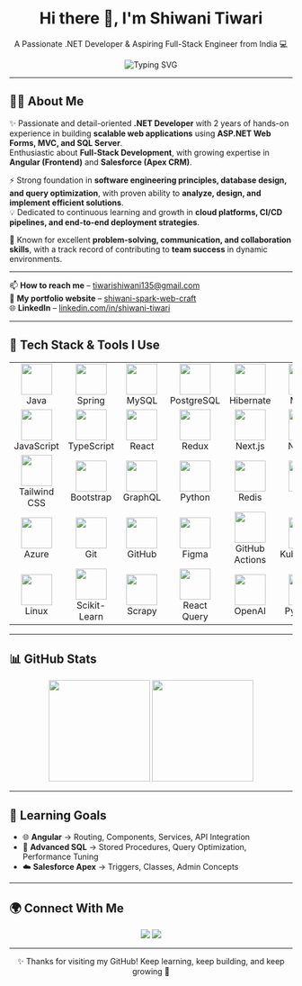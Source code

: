 <h1 align="center">Hi there 👋, I'm Shiwani Tiwari</h1>

<p align="center">
A Passionate .NET Developer & Aspiring Full-Stack Engineer from India 💻
</p>

<p align="center">
  <img src="https://readme-typing-svg.herokuapp.com?font=Fira+Code&size=22&pause=1000&color=F76D57&width=500&lines=Welcome+to+my+GitHub+Profile!;Building+Scalable+.NET+Applications;Exploring+Angular+%26+Salesforce+%F0%9F%94%A5;Passionate+About+Learning+%26+Innovation" alt="Typing SVG" />
</p>

---

## 💁‍♀️ About Me  
✨ Passionate and detail-oriented **.NET Developer** with 2 years of hands-on experience in building **scalable web applications** using **ASP.NET Web Forms, MVC, and SQL Server**.  
Enthusiastic about **Full-Stack Development**, with growing expertise in **Angular (Frontend)** and **Salesforce (Apex CRM)**.  

⚡ Strong foundation in **software engineering principles, database design, and query optimization**, with proven ability to **analyze, design, and implement efficient solutions**.  
💡 Dedicated to continuous learning and growth in **cloud platforms, CI/CD pipelines, and end-to-end deployment strategies**.  

🤝 Known for excellent **problem-solving, communication, and collaboration skills**, with a track record of contributing to **team success** in dynamic environments.  

---


📫 **How to reach me** – tiwarishiwani135@gmail.com  
📄 **My portfolio website** – [shiwani-spark-web-craft](https://preview--shiwani-spark-web-craft.lovable.app/)  
🌐 **LinkedIn** – [linkedin.com/in/shiwani-tiwari](https://linkedin.com/in/shiwani-tiwari) 

---

## 🚀 Tech Stack & Tools I Use  

<markdown-accessiblity-table data-catalyst=""><table align="center" tabindex="0">
  <tbody><tr>
  <td align="center" width="90"><a target="_blank" rel="noopener noreferrer nofollow" href="https://camo.githubusercontent.com/9e02c0426b198d80f933ea32f92142c36ce703345e524caa6c7f38fa338aaf9f/68747470733a2f2f736b696c6c69636f6e732e6465762f69636f6e733f693d6a617661"><img src="https://camo.githubusercontent.com/9e02c0426b198d80f933ea32f92142c36ce703345e524caa6c7f38fa338aaf9f/68747470733a2f2f736b696c6c69636f6e732e6465762f69636f6e733f693d6a617661" width="55" height="55" data-canonical-src="https://skillicons.dev/icons?i=java" style="max-width: 100%; height: auto; max-height: 55px;"></a><br>Java</td>
  <td align="center" width="90"><a target="_blank" rel="noopener noreferrer nofollow" href="https://camo.githubusercontent.com/90b107006a1756453114e6782a2592c05b94452232f63a5ee3742f9417ade939/68747470733a2f2f736b696c6c69636f6e732e6465762f69636f6e733f693d737072696e67"><img src="https://camo.githubusercontent.com/90b107006a1756453114e6782a2592c05b94452232f63a5ee3742f9417ade939/68747470733a2f2f736b696c6c69636f6e732e6465762f69636f6e733f693d737072696e67" width="55" height="55" data-canonical-src="https://skillicons.dev/icons?i=spring" style="max-width: 100%; height: auto; max-height: 55px;"></a><br>Spring</td>
  <td align="center" width="90"><a target="_blank" rel="noopener noreferrer nofollow" href="https://camo.githubusercontent.com/8f3f7c6f760a14060b33e90190faa902bcc4871373ec7ef0451c183a54d6490a/68747470733a2f2f736b696c6c69636f6e732e6465762f69636f6e733f693d6d7973716c"><img src="https://camo.githubusercontent.com/8f3f7c6f760a14060b33e90190faa902bcc4871373ec7ef0451c183a54d6490a/68747470733a2f2f736b696c6c69636f6e732e6465762f69636f6e733f693d6d7973716c" width="55" height="55" data-canonical-src="https://skillicons.dev/icons?i=mysql" style="max-width: 100%; height: auto; max-height: 55px;"></a><br>MySQL</td>
  <td align="center" width="90"><a target="_blank" rel="noopener noreferrer nofollow" href="https://camo.githubusercontent.com/8ac99a8f9df10832e35eb2fb7fad603424fa19b103551cdebf76cbae20d9ef0c/68747470733a2f2f736b696c6c69636f6e732e6465762f69636f6e733f693d706f737467726573"><img src="https://camo.githubusercontent.com/8ac99a8f9df10832e35eb2fb7fad603424fa19b103551cdebf76cbae20d9ef0c/68747470733a2f2f736b696c6c69636f6e732e6465762f69636f6e733f693d706f737467726573" width="55" height="55" data-canonical-src="https://skillicons.dev/icons?i=postgres" style="max-width: 100%; height: auto; max-height: 55px;"></a><br>PostgreSQL</td>
  <td align="center" width="90"><a target="_blank" rel="noopener noreferrer nofollow" href="https://camo.githubusercontent.com/8d766fee437dde0e0de97cb40f9f6c4ad49334706eb8ab44c313562d44090b37/68747470733a2f2f736b696c6c69636f6e732e6465762f69636f6e733f693d68696265726e617465"><img src="https://camo.githubusercontent.com/8d766fee437dde0e0de97cb40f9f6c4ad49334706eb8ab44c313562d44090b37/68747470733a2f2f736b696c6c69636f6e732e6465762f69636f6e733f693d68696265726e617465" width="55" height="55" data-canonical-src="https://skillicons.dev/icons?i=hibernate" style="max-width: 100%; height: auto; max-height: 55px;"></a><br>Hibernate</td>
  <td align="center" width="90"><a target="_blank" rel="noopener noreferrer nofollow" href="https://camo.githubusercontent.com/1e77009999a068fc2a3313a41a0927ad77a577ae5e0d061f604aa5bc17c8bebe/68747470733a2f2f736b696c6c69636f6e732e6465762f69636f6e733f693d6d6176656e"><img src="https://camo.githubusercontent.com/1e77009999a068fc2a3313a41a0927ad77a577ae5e0d061f604aa5bc17c8bebe/68747470733a2f2f736b696c6c69636f6e732e6465762f69636f6e733f693d6d6176656e" width="55" height="55" data-canonical-src="https://skillicons.dev/icons?i=maven" style="max-width: 100%; height: auto; max-height: 55px;"></a><br>Maven</td>
  <td align="center" width="90"><a target="_blank" rel="noopener noreferrer nofollow" href="https://camo.githubusercontent.com/44a9c9012248e25ec60965ea92593fe94918b2f5d19b25946680b79eed6823c1/68747470733a2f2f736b696c6c69636f6e732e6465762f69636f6e733f693d677261646c65"><img src="https://camo.githubusercontent.com/44a9c9012248e25ec60965ea92593fe94918b2f5d19b25946680b79eed6823c1/68747470733a2f2f736b696c6c69636f6e732e6465762f69636f6e733f693d677261646c65" width="55" height="55" data-canonical-src="https://skillicons.dev/icons?i=gradle" style="max-width: 100%; height: auto; max-height: 55px;"></a><br>Gradle</td>
  <td align="center" width="90"><a target="_blank" rel="noopener noreferrer nofollow" href="https://camo.githubusercontent.com/a2322ca134c223fe4b49d637be98c3b8d9b907e8ef9c601c4bc8ce2a5824e269/68747470733a2f2f736b696c6c69636f6e732e6465762f69636f6e733f693d676974"><img src="https://camo.githubusercontent.com/a2322ca134c223fe4b49d637be98c3b8d9b907e8ef9c601c4bc8ce2a5824e269/68747470733a2f2f736b696c6c69636f6e732e6465762f69636f6e733f693d676974" width="55" height="55" data-canonical-src="https://skillicons.dev/icons?i=git" style="max-width: 100%; height: auto; max-height: 55px;"></a><br>Git</td>
  <td align="center" width="90"><a target="_blank" rel="noopener noreferrer nofollow" href="https://camo.githubusercontent.com/dbe4ba9617b5f2b9c3c12682ab9b2c687078af1cd25a2f545461157d8e1e7401/68747470733a2f2f736b696c6c69636f6e732e6465762f69636f6e733f693d676974687562"><img src="https://camo.githubusercontent.com/dbe4ba9617b5f2b9c3c12682ab9b2c687078af1cd25a2f545461157d8e1e7401/68747470733a2f2f736b696c6c69636f6e732e6465762f69636f6e733f693d676974687562" width="55" height="55" data-canonical-src="https://skillicons.dev/icons?i=github" style="max-width: 100%; height: auto; max-height: 55px;"></a><br>GitHub</td>    
  <td align="center" width="90"><a target="_blank" rel="noopener noreferrer nofollow" href="https://camo.githubusercontent.com/3083bb2a86bf87e14fd25feb6fa77f609c4ae32d0d50fe87610b4fd612a038cf/68747470733a2f2f736b696c6c69636f6e732e6465762f69636f6e733f693d7673636f6465"><img src="https://camo.githubusercontent.com/3083bb2a86bf87e14fd25feb6fa77f609c4ae32d0d50fe87610b4fd612a038cf/68747470733a2f2f736b696c6c69636f6e732e6465762f69636f6e733f693d7673636f6465" width="55" height="55" data-canonical-src="https://skillicons.dev/icons?i=vscode" style="max-width: 100%; height: auto; max-height: 55px;"></a><br>VS Code</td>
</tr>
  <tr>
    <td align="center" width="90"><a target="_blank" rel="noopener noreferrer nofollow" href="https://camo.githubusercontent.com/16edff857d92b7794d5f4241aa88b9db4463d06eb52b38624a5fe1cad1584e53/68747470733a2f2f736b696c6c69636f6e732e6465762f69636f6e733f693d6a73"><img src="https://camo.githubusercontent.com/16edff857d92b7794d5f4241aa88b9db4463d06eb52b38624a5fe1cad1584e53/68747470733a2f2f736b696c6c69636f6e732e6465762f69636f6e733f693d6a73" width="55" height="55" data-canonical-src="https://skillicons.dev/icons?i=js" style="max-width: 100%; height: auto; max-height: 55px;"></a><br>JavaScript</td>
    <td align="center" width="90"><a target="_blank" rel="noopener noreferrer nofollow" href="https://camo.githubusercontent.com/ea3a367c6ef785b5447cba5462d868ffed003c813a1c2e0d5aed924fc0a7fcda/68747470733a2f2f736b696c6c69636f6e732e6465762f69636f6e733f693d7473"><img src="https://camo.githubusercontent.com/ea3a367c6ef785b5447cba5462d868ffed003c813a1c2e0d5aed924fc0a7fcda/68747470733a2f2f736b696c6c69636f6e732e6465762f69636f6e733f693d7473" width="55" height="55" data-canonical-src="https://skillicons.dev/icons?i=ts" style="max-width: 100%; height: auto; max-height: 55px;"></a><br>TypeScript</td>
    <td align="center" width="90"><a target="_blank" rel="noopener noreferrer nofollow" href="https://camo.githubusercontent.com/cb1fa2738a401d7952e8c150707084c5336ba9d544a238fad8c8d4d942353d8a/68747470733a2f2f736b696c6c69636f6e732e6465762f69636f6e733f693d7265616374"><img src="https://camo.githubusercontent.com/cb1fa2738a401d7952e8c150707084c5336ba9d544a238fad8c8d4d942353d8a/68747470733a2f2f736b696c6c69636f6e732e6465762f69636f6e733f693d7265616374" width="55" height="55" data-canonical-src="https://skillicons.dev/icons?i=react" style="max-width: 100%; height: auto; max-height: 55px;"></a><br>React</td>    
    <td align="center" width="90"><a target="_blank" rel="noopener noreferrer nofollow" href="https://camo.githubusercontent.com/ad719aa729d71387ba649cc83303ee8512b0c4748692c1b7a3e34c1cf2b87efd/68747470733a2f2f736b696c6c69636f6e732e6465762f69636f6e733f693d7265647578"><img src="https://camo.githubusercontent.com/ad719aa729d71387ba649cc83303ee8512b0c4748692c1b7a3e34c1cf2b87efd/68747470733a2f2f736b696c6c69636f6e732e6465762f69636f6e733f693d7265647578" width="55" height="55" data-canonical-src="https://skillicons.dev/icons?i=redux" style="max-width: 100%; height: auto; max-height: 55px;"></a><br>Redux</td>
    <td align="center" width="90"><a target="_blank" rel="noopener noreferrer nofollow" href="https://camo.githubusercontent.com/369ce0f9d1b9e5e69b4b6df1752862ce1fc99699d6bb17d84cc2825c75d1e2d6/68747470733a2f2f736b696c6c69636f6e732e6465762f69636f6e733f693d6e6578746a73"><img src="https://camo.githubusercontent.com/369ce0f9d1b9e5e69b4b6df1752862ce1fc99699d6bb17d84cc2825c75d1e2d6/68747470733a2f2f736b696c6c69636f6e732e6465762f69636f6e733f693d6e6578746a73" width="55" height="55" data-canonical-src="https://skillicons.dev/icons?i=nextjs" style="max-width: 100%; height: auto; max-height: 55px;"></a><br>Next.js</td>
    <td align="center" width="90"><a target="_blank" rel="noopener noreferrer nofollow" href="https://camo.githubusercontent.com/c0ed7f7d36d6437790846bc99e238abd7cb2205dbec27c6e6be959abb04e2733/68747470733a2f2f736b696c6c69636f6e732e6465762f69636f6e733f693d6e6f64656a73"><img src="https://camo.githubusercontent.com/c0ed7f7d36d6437790846bc99e238abd7cb2205dbec27c6e6be959abb04e2733/68747470733a2f2f736b696c6c69636f6e732e6465762f69636f6e733f693d6e6f64656a73" width="55" height="55" data-canonical-src="https://skillicons.dev/icons?i=nodejs" style="max-width: 100%; height: auto; max-height: 55px;"></a><br>Node.js</td>
    <td align="center" width="90"><a target="_blank" rel="noopener noreferrer nofollow" href="https://camo.githubusercontent.com/eed59029fe16e0f33431721522fb0eede534a072db478245b89b6bc4ab1b10f3/68747470733a2f2f736b696c6c69636f6e732e6465762f69636f6e733f693d65787072657373"><img src="https://camo.githubusercontent.com/eed59029fe16e0f33431721522fb0eede534a072db478245b89b6bc4ab1b10f3/68747470733a2f2f736b696c6c69636f6e732e6465762f69636f6e733f693d65787072657373" width="55" height="55" data-canonical-src="https://skillicons.dev/icons?i=express" style="max-width: 100%; height: auto; max-height: 55px;"></a><br>Express.js</td>
    <td align="center" width="90"><a target="_blank" rel="noopener noreferrer nofollow" href="https://camo.githubusercontent.com/8c779088a37e29fdc8fca5576357aa67c86f30041734226d17f70e150eececdf/68747470733a2f2f736b696c6c69636f6e732e6465762f69636f6e733f693d6d6f6e676f6462"><img src="https://camo.githubusercontent.com/8c779088a37e29fdc8fca5576357aa67c86f30041734226d17f70e150eececdf/68747470733a2f2f736b696c6c69636f6e732e6465762f69636f6e733f693d6d6f6e676f6462" width="55" height="55" data-canonical-src="https://skillicons.dev/icons?i=mongodb" style="max-width: 100%; height: auto; max-height: 55px;"></a><br>MongoDB</td>
    <td align="center" width="90"><a target="_blank" rel="noopener noreferrer nofollow" href="https://camo.githubusercontent.com/49179b69f7956cc4b5e5e7987d011103b7e3ffc20c55ca4a43c8ff214c3b6796/68747470733a2f2f736b696c6c69636f6e732e6465762f69636f6e733f693d68746d6c"><img src="https://camo.githubusercontent.com/49179b69f7956cc4b5e5e7987d011103b7e3ffc20c55ca4a43c8ff214c3b6796/68747470733a2f2f736b696c6c69636f6e732e6465762f69636f6e733f693d68746d6c" width="55" height="55" data-canonical-src="https://skillicons.dev/icons?i=html" style="max-width: 100%; height: auto; max-height: 55px;"></a><br>HTML</td>
    <td align="center" width="90"><a target="_blank" rel="noopener noreferrer nofollow" href="https://camo.githubusercontent.com/a266b2536a9f4e1b8dc325ca89d9ce8e7f323c1e140f8b830a42f474a56e3b4c/68747470733a2f2f736b696c6c69636f6e732e6465762f69636f6e733f693d637373"><img src="https://camo.githubusercontent.com/a266b2536a9f4e1b8dc325ca89d9ce8e7f323c1e140f8b830a42f474a56e3b4c/68747470733a2f2f736b696c6c69636f6e732e6465762f69636f6e733f693d637373" width="55" height="55" data-canonical-src="https://skillicons.dev/icons?i=css" style="max-width: 100%; height: auto; max-height: 55px;"></a><br>CSS</td>
  </tr>
  <tr>
    <td align="center" width="90"><a target="_blank" rel="noopener noreferrer nofollow" href="https://camo.githubusercontent.com/f383e4b2c5e8c2ca73221c29ef270d55d82eb3beeb79bd6b409dcb6ab64a4b7c/68747470733a2f2f736b696c6c69636f6e732e6465762f69636f6e733f693d7461696c77696e64"><img src="https://camo.githubusercontent.com/f383e4b2c5e8c2ca73221c29ef270d55d82eb3beeb79bd6b409dcb6ab64a4b7c/68747470733a2f2f736b696c6c69636f6e732e6465762f69636f6e733f693d7461696c77696e64" width="55" height="55" data-canonical-src="https://skillicons.dev/icons?i=tailwind" style="max-width: 100%; height: auto; max-height: 55px;"></a><br>Tailwind CSS</td>
    <td align="center" width="90"><a target="_blank" rel="noopener noreferrer nofollow" href="https://camo.githubusercontent.com/6b1bf7b8b619209db3380bb7d254b3aa8eacd86d708ee47c4efd90c3e770c190/68747470733a2f2f736b696c6c69636f6e732e6465762f69636f6e733f693d626f6f747374726170"><img src="https://camo.githubusercontent.com/6b1bf7b8b619209db3380bb7d254b3aa8eacd86d708ee47c4efd90c3e770c190/68747470733a2f2f736b696c6c69636f6e732e6465762f69636f6e733f693d626f6f747374726170" width="55" height="55" data-canonical-src="https://skillicons.dev/icons?i=bootstrap" style="max-width: 100%; height: auto; max-height: 55px;"></a><br>Bootstrap</td>    
  <td align="center" width="90"><a target="_blank" rel="noopener noreferrer nofollow" href="https://camo.githubusercontent.com/f67a6972bfb9136e1f504dd395c3ce27ed9b465744b20f68d0c6df33f800625e/68747470733a2f2f736b696c6c69636f6e732e6465762f69636f6e733f693d6772617068716c"><img src="https://camo.githubusercontent.com/f67a6972bfb9136e1f504dd395c3ce27ed9b465744b20f68d0c6df33f800625e/68747470733a2f2f736b696c6c69636f6e732e6465762f69636f6e733f693d6772617068716c" width="55" height="55" data-canonical-src="https://skillicons.dev/icons?i=graphql" style="max-width: 100%; height: auto; max-height: 55px;"></a><br>GraphQL</td>
    <td align="center" width="90"><a target="_blank" rel="noopener noreferrer nofollow" href="https://camo.githubusercontent.com/dda56cb9e7473c3afc789b099b5bbe77a3a8d12e3caed4c7162b610d7c7507c8/68747470733a2f2f736b696c6c69636f6e732e6465762f69636f6e733f693d707974686f6e"><img src="https://camo.githubusercontent.com/dda56cb9e7473c3afc789b099b5bbe77a3a8d12e3caed4c7162b610d7c7507c8/68747470733a2f2f736b696c6c69636f6e732e6465762f69636f6e733f693d707974686f6e" width="55" height="55" data-canonical-src="https://skillicons.dev/icons?i=python" style="max-width: 100%; height: auto; max-height: 55px;"></a><br>Python</td>
    <td align="center" width="90"><a target="_blank" rel="noopener noreferrer nofollow" href="https://camo.githubusercontent.com/58a9590bb4d8b54ee545acc6f65a54b827b6655300ad8e76b6c815752404973e/68747470733a2f2f736b696c6c69636f6e732e6465762f69636f6e733f693d7265646973"><img src="https://camo.githubusercontent.com/58a9590bb4d8b54ee545acc6f65a54b827b6655300ad8e76b6c815752404973e/68747470733a2f2f736b696c6c69636f6e732e6465762f69636f6e733f693d7265646973" width="55" height="55" data-canonical-src="https://skillicons.dev/icons?i=redis" style="max-width: 100%; height: auto; max-height: 55px;"></a><br>Redis</td>
    <td align="center" width="90"><a target="_blank" rel="noopener noreferrer nofollow" href="https://camo.githubusercontent.com/33a88742a4c2007e41b467f181b79c7f68650b056f27ac9d38176995f68ad586/68747470733a2f2f736b696c6c69636f6e732e6465762f69636f6e733f693d637070"><img src="https://camo.githubusercontent.com/33a88742a4c2007e41b467f181b79c7f68650b056f27ac9d38176995f68ad586/68747470733a2f2f736b696c6c69636f6e732e6465762f69636f6e733f693d637070" width="55" height="55" data-canonical-src="https://skillicons.dev/icons?i=cpp" style="max-width: 100%; height: auto; max-height: 55px;"></a><br>C++</td>
    <td align="center" width="90"><a target="_blank" rel="noopener noreferrer nofollow" href="https://camo.githubusercontent.com/9e02c0426b198d80f933ea32f92142c36ce703345e524caa6c7f38fa338aaf9f/68747470733a2f2f736b696c6c69636f6e732e6465762f69636f6e733f693d6a617661"><img src="https://camo.githubusercontent.com/9e02c0426b198d80f933ea32f92142c36ce703345e524caa6c7f38fa338aaf9f/68747470733a2f2f736b696c6c69636f6e732e6465762f69636f6e733f693d6a617661" width="55" height="55" data-canonical-src="https://skillicons.dev/icons?i=java" style="max-width: 100%; height: auto; max-height: 55px;"></a><br>Java</td>
    <td align="center" width="90"><a target="_blank" rel="noopener noreferrer nofollow" href="https://camo.githubusercontent.com/53b27cbad05c013d17c92bd9a820d0e7d9f5199f88ffc827dae965b4ac0657ca/68747470733a2f2f736b696c6c69636f6e732e6465762f69636f6e733f693d63"><img src="https://camo.githubusercontent.com/53b27cbad05c013d17c92bd9a820d0e7d9f5199f88ffc827dae965b4ac0657ca/68747470733a2f2f736b696c6c69636f6e732e6465762f69636f6e733f693d63" width="55" height="55" data-canonical-src="https://skillicons.dev/icons?i=c" style="max-width: 100%; height: auto; max-height: 55px;"></a><br>C</td>
    <td align="center" width="90"><a target="_blank" rel="noopener noreferrer nofollow" href="https://camo.githubusercontent.com/ffa7b120ef5eca755e9a119e96882fe9743634dec1970a0c8076907390c9c989/68747470733a2f2f736b696c6c69636f6e732e6465762f69636f6e733f693d6373"><img src="https://camo.githubusercontent.com/ffa7b120ef5eca755e9a119e96882fe9743634dec1970a0c8076907390c9c989/68747470733a2f2f736b696c6c69636f6e732e6465762f69636f6e733f693d6373" width="55" height="55" data-canonical-src="https://skillicons.dev/icons?i=cs" style="max-width: 100%; height: auto; max-height: 55px;"></a><br>C#</td>
    <td align="center" width="90"><a target="_blank" rel="noopener noreferrer nofollow" href="https://camo.githubusercontent.com/3ebcfced2ff64f782087eb5b242c44db6acbd5989c635d12664a7300c5676dfd/68747470733a2f2f736b696c6c69636f6e732e6465762f69636f6e733f693d646f746e6574"><img src="https://camo.githubusercontent.com/3ebcfced2ff64f782087eb5b242c44db6acbd5989c635d12664a7300c5676dfd/68747470733a2f2f736b696c6c69636f6e732e6465762f69636f6e733f693d646f746e6574" width="55" height="55" data-canonical-src="https://skillicons.dev/icons?i=dotnet" style="max-width: 100%; height: auto; max-height: 55px;"></a><br>.NET</td>
  </tr>
  <tr>
    <td align="center" width="90"><a target="_blank" rel="noopener noreferrer nofollow" href="https://camo.githubusercontent.com/2613dd25bb02c2a8edb07ab78b480f72c5bcb089937885858c1fe943274b8c77/68747470733a2f2f736b696c6c69636f6e732e6465762f69636f6e733f693d617a757265"><img src="https://camo.githubusercontent.com/2613dd25bb02c2a8edb07ab78b480f72c5bcb089937885858c1fe943274b8c77/68747470733a2f2f736b696c6c69636f6e732e6465762f69636f6e733f693d617a757265" width="55" height="55" data-canonical-src="https://skillicons.dev/icons?i=azure" style="max-width: 100%; height: auto; max-height: 55px;"></a><br>Azure</td>
    <td align="center" width="90"><a target="_blank" rel="noopener noreferrer nofollow" href="https://camo.githubusercontent.com/a2322ca134c223fe4b49d637be98c3b8d9b907e8ef9c601c4bc8ce2a5824e269/68747470733a2f2f736b696c6c69636f6e732e6465762f69636f6e733f693d676974"><img src="https://camo.githubusercontent.com/a2322ca134c223fe4b49d637be98c3b8d9b907e8ef9c601c4bc8ce2a5824e269/68747470733a2f2f736b696c6c69636f6e732e6465762f69636f6e733f693d676974" width="55" height="55" data-canonical-src="https://skillicons.dev/icons?i=git" style="max-width: 100%; height: auto; max-height: 55px;"></a><br>Git</td>
    <td align="center" width="90"><a target="_blank" rel="noopener noreferrer nofollow" href="https://camo.githubusercontent.com/dbe4ba9617b5f2b9c3c12682ab9b2c687078af1cd25a2f545461157d8e1e7401/68747470733a2f2f736b696c6c69636f6e732e6465762f69636f6e733f693d676974687562"><img src="https://camo.githubusercontent.com/dbe4ba9617b5f2b9c3c12682ab9b2c687078af1cd25a2f545461157d8e1e7401/68747470733a2f2f736b696c6c69636f6e732e6465762f69636f6e733f693d676974687562" width="55" height="55" data-canonical-src="https://skillicons.dev/icons?i=github" style="max-width: 100%; height: auto; max-height: 55px;"></a><br>GitHub</td>
    <td align="center" width="90"><a target="_blank" rel="noopener noreferrer nofollow" href="https://camo.githubusercontent.com/e5a9db5c6c95d9986b877048e7455b6456aa616a2e44d974ef9e72f758826146/68747470733a2f2f736b696c6c69636f6e732e6465762f69636f6e733f693d6669676d61"><img src="https://camo.githubusercontent.com/e5a9db5c6c95d9986b877048e7455b6456aa616a2e44d974ef9e72f758826146/68747470733a2f2f736b696c6c69636f6e732e6465762f69636f6e733f693d6669676d61" width="55" height="55" data-canonical-src="https://skillicons.dev/icons?i=figma" style="max-width: 100%; height: auto; max-height: 55px;"></a><br>Figma</td>
    <td align="center" width="90"><a target="_blank" rel="noopener noreferrer nofollow" href="https://camo.githubusercontent.com/c9459698c6a9528041f62ac0d10afcd85e25e3e018e8dca0e377025e1955b05f/68747470733a2f2f736b696c6c69636f6e732e6465762f69636f6e733f693d676974687562616374696f6e73"><img src="https://camo.githubusercontent.com/c9459698c6a9528041f62ac0d10afcd85e25e3e018e8dca0e377025e1955b05f/68747470733a2f2f736b696c6c69636f6e732e6465762f69636f6e733f693d676974687562616374696f6e73" width="55" height="55" data-canonical-src="https://skillicons.dev/icons?i=githubactions" style="max-width: 100%; height: auto; max-height: 55px;"></a><br>GitHub Actions</td>
    <td align="center" width="90"><a target="_blank" rel="noopener noreferrer nofollow" href="https://camo.githubusercontent.com/56a21868e6d09298324927c190fe9f381d00613650a4c9a07cefe970ccfb174c/68747470733a2f2f736b696c6c69636f6e732e6465762f69636f6e733f693d6b756265726e65746573"><img src="https://camo.githubusercontent.com/56a21868e6d09298324927c190fe9f381d00613650a4c9a07cefe970ccfb174c/68747470733a2f2f736b696c6c69636f6e732e6465762f69636f6e733f693d6b756265726e65746573" width="55" height="55" data-canonical-src="https://skillicons.dev/icons?i=kubernetes" style="max-width: 100%; height: auto; max-height: 55px;"></a><br>Kubernetes</td>    
  <td align="center" width="90"><a target="_blank" rel="noopener noreferrer nofollow" href="https://camo.githubusercontent.com/2d869f303f8110e509cfffdb4bab8cb8cd17667d1e624610cf1e16fe00422792/68747470733a2f2f736b696c6c69636f6e732e6465762f69636f6e733f693d617773"><img src="https://camo.githubusercontent.com/2d869f303f8110e509cfffdb4bab8cb8cd17667d1e624610cf1e16fe00422792/68747470733a2f2f736b696c6c69636f6e732e6465762f69636f6e733f693d617773" width="55" height="55" data-canonical-src="https://skillicons.dev/icons?i=aws" style="max-width: 100%; height: auto; max-height: 55px;"></a><br>AWS</td>
  <td align="center" width="90"><a target="_blank" rel="noopener noreferrer nofollow" href="https://camo.githubusercontent.com/96cc4a41c567b4afac90f4e4421835cf70c6cfb0c0d205ed8890bb90d11e9a5b/68747470733a2f2f736b696c6c69636f6e732e6465762f69636f6e733f693d676370"><img src="https://camo.githubusercontent.com/96cc4a41c567b4afac90f4e4421835cf70c6cfb0c0d205ed8890bb90d11e9a5b/68747470733a2f2f736b696c6c69636f6e732e6465762f69636f6e733f693d676370" width="55" height="55" data-canonical-src="https://skillicons.dev/icons?i=gcp" style="max-width: 100%; height: auto; max-height: 55px;"></a><br>GCP</td>
  <td align="center" width="90"><a target="_blank" rel="noopener noreferrer nofollow" href="https://camo.githubusercontent.com/869b011ef3778c6dce9288ee988f59caec696153e3afb7219d858c05d317e368/68747470733a2f2f736b696c6c69636f6e732e6465762f69636f6e733f693d646f636b6572"><img src="https://camo.githubusercontent.com/869b011ef3778c6dce9288ee988f59caec696153e3afb7219d858c05d317e368/68747470733a2f2f736b696c6c69636f6e732e6465762f69636f6e733f693d646f636b6572" width="55" height="55" data-canonical-src="https://skillicons.dev/icons?i=docker" style="max-width: 100%; height: auto; max-height: 55px;"></a><br>Docker</td>
  <td align="center" width="90"><a target="_blank" rel="noopener noreferrer nofollow" href="https://camo.githubusercontent.com/b837435d86eb998e32980f09526c4aadc006884f2144dac4d3ee8a1fe375156e/68747470733a2f2f736b696c6c69636f6e732e6465762f69636f6e733f693d6a656e6b696e73"><img src="https://camo.githubusercontent.com/b837435d86eb998e32980f09526c4aadc006884f2144dac4d3ee8a1fe375156e/68747470733a2f2f736b696c6c69636f6e732e6465762f69636f6e733f693d6a656e6b696e73" width="55" height="55" data-canonical-src="https://skillicons.dev/icons?i=jenkins" style="max-width: 100%; height: auto; max-height: 55px;"></a><br>Jenkins</td>
  </tr>
   <tr>
    <td align="center" width="90"><a target="_blank" rel="noopener noreferrer nofollow" href="https://camo.githubusercontent.com/9de3a0e52bb32397d435c3cd0396f81235fba55ec7bccf5b8202aa1b551e89bf/68747470733a2f2f736b696c6c69636f6e732e6465762f69636f6e733f693d6c696e7578"><img src="https://camo.githubusercontent.com/9de3a0e52bb32397d435c3cd0396f81235fba55ec7bccf5b8202aa1b551e89bf/68747470733a2f2f736b696c6c69636f6e732e6465762f69636f6e733f693d6c696e7578" width="55" height="55" data-canonical-src="https://skillicons.dev/icons?i=linux" style="max-width: 100%; height: auto; max-height: 55px;"></a><br>Linux</td>
    <td align="center" width="90"><a target="_blank" rel="noopener noreferrer nofollow" href="https://camo.githubusercontent.com/d1e951c017e897afee9129327cecd0d2441ec475a75551b0b15e0ca98a9ade77/68747470733a2f2f696d672e736869656c64732e696f2f62616467652f7363696b69742d6c6561726e2d6f72616e6765"><img src="https://camo.githubusercontent.com/d1e951c017e897afee9129327cecd0d2441ec475a75551b0b15e0ca98a9ade77/68747470733a2f2f696d672e736869656c64732e696f2f62616467652f7363696b69742d6c6561726e2d6f72616e6765" width="55" height="55" data-canonical-src="https://img.shields.io/badge/scikit-learn-orange" style="max-width: 100%; height: auto; max-height: 55px;"></a><br>Scikit-Learn</td>
    <td align="center" width="90"><a target="_blank" rel="noopener noreferrer nofollow" href="https://camo.githubusercontent.com/2e818473e41545295aee2acb197491a2098a855c962d371c8851833194e3b86a/68747470733a2f2f696d672e736869656c64732e696f2f62616467652f7363726170792d677265656e"><img src="https://camo.githubusercontent.com/2e818473e41545295aee2acb197491a2098a855c962d371c8851833194e3b86a/68747470733a2f2f696d672e736869656c64732e696f2f62616467652f7363726170792d677265656e" width="55" height="55" data-canonical-src="https://img.shields.io/badge/scrapy-green" style="max-width: 100%; height: auto; max-height: 55px;"></a><br>Scrapy</td>
    <td align="center" width="90"><a target="_blank" rel="noopener noreferrer nofollow" href="https://camo.githubusercontent.com/96d3f6c5fa72661bc786635a6948c7f75bfd090e728dfe7ec8fad69be89fb512/68747470733a2f2f696d672e736869656c64732e696f2f62616467652f726561637471756572792d70696e6b"><img src="https://camo.githubusercontent.com/96d3f6c5fa72661bc786635a6948c7f75bfd090e728dfe7ec8fad69be89fb512/68747470733a2f2f696d672e736869656c64732e696f2f62616467652f726561637471756572792d70696e6b" width="55" height="55" data-canonical-src="https://img.shields.io/badge/reactquery-pink" style="max-width: 100%; height: auto; max-height: 55px;"></a><br>React Query</td>
    <td align="center" width="90"><a target="_blank" rel="noopener noreferrer nofollow" href="https://camo.githubusercontent.com/e99950c6abbf72dc425964be656178a90f9c1b10afdade6ab7d265b2459844e6/68747470733a2f2f696d672e736869656c64732e696f2f62616467652f6f70656e61692d626c7565"><img src="https://camo.githubusercontent.com/e99950c6abbf72dc425964be656178a90f9c1b10afdade6ab7d265b2459844e6/68747470733a2f2f696d672e736869656c64732e696f2f62616467652f6f70656e61692d626c7565" width="55" height="55" data-canonical-src="https://img.shields.io/badge/openai-blue" style="max-width: 100%; height: auto; max-height: 55px;"></a><br>OpenAI</td>
    <td align="center" width="90"><a target="_blank" rel="noopener noreferrer nofollow" href="https://camo.githubusercontent.com/cb5c7d85b25b0f686d67b3831ac572c6a8755aa9d4e08940f76055174d37de61/68747470733a2f2f696d672e736869656c64732e696f2f62616467652f7079636861726d2d6461726b677265656e"><img src="https://camo.githubusercontent.com/cb5c7d85b25b0f686d67b3831ac572c6a8755aa9d4e08940f76055174d37de61/68747470733a2f2f696d672e736869656c64732e696f2f62616467652f7079636861726d2d6461726b677265656e" width="55" height="55" data-canonical-src="https://img.shields.io/badge/pycharm-darkgreen" style="max-width: 100%; height: auto; max-height: 55px;"></a><br>PyCharm</td>
    <td align="center" width="90"><a target="_blank" rel="noopener noreferrer nofollow" href="https://camo.githubusercontent.com/b09b59816a689143e78963ad61ec4f0de1c019bdbda74dbbdeb36635c52a4d0a/68747470733a2f2f696d672e736869656c64732e696f2f62616467652f696e74656c6c696a494445412d707572706c65"><img src="https://camo.githubusercontent.com/b09b59816a689143e78963ad61ec4f0de1c019bdbda74dbbdeb36635c52a4d0a/68747470733a2f2f696d672e736869656c64732e696f2f62616467652f696e74656c6c696a494445412d707572706c65" width="55" height="55" data-canonical-src="https://img.shields.io/badge/intellijIDEA-purple" style="max-width: 100%; height: auto; max-height: 55px;"></a><br>IntelliJ IDEA</td>
    <td align="center" width="90"><a target="_blank" rel="noopener noreferrer nofollow" href="https://camo.githubusercontent.com/43e532303a0daf841aaebec619fba6c88fc8065557e8acba186b51897acd2fcc/68747470733a2f2f696d672e736869656c64732e696f2f62616467652f6769746c6162616374696f6e732d6f72616e6765"><img src="https://camo.githubusercontent.com/43e532303a0daf841aaebec619fba6c88fc8065557e8acba186b51897acd2fcc/68747470733a2f2f696d672e736869656c64732e696f2f62616467652f6769746c6162616374696f6e732d6f72616e6765" width="55" height="55" data-canonical-src="https://img.shields.io/badge/gitlabactions-orange" style="max-width: 100%; height: auto; max-height: 55px;"></a><br>GitLab Actions</td>
    <td align="center" width="90"><a target="_blank" rel="noopener noreferrer nofollow" href="https://camo.githubusercontent.com/055e04192c3c2ae4bf89824601c5a5edef85bedb15aa2f2925a1c21b6f5ca737/68747470733a2f2f696d672e736869656c64732e696f2f62616467652f676974687562636f70696c6f742d626c7565"><img src="https://camo.githubusercontent.com/055e04192c3c2ae4bf89824601c5a5edef85bedb15aa2f2925a1c21b6f5ca737/68747470733a2f2f696d672e736869656c64732e696f2f62616467652f676974687562636f70696c6f742d626c7565" width="55" height="55" data-canonical-src="https://img.shields.io/badge/githubcopilot-blue" style="max-width: 100%; height: auto; max-height: 55px;"></a><br>GitHub Copilot</td>
    <td align="center" width="90"><a target="_blank" rel="noopener noreferrer nofollow" href="https://camo.githubusercontent.com/55202bf77ee3a38f0cc2e6655305b7082abfbc426bec841f1e8ebcca2181146d/68747470733a2f2f696d672e736869656c64732e696f2f62616467652f73656c656e69756d2d6461726b626c7565"><img src="https://camo.githubusercontent.com/55202bf77ee3a38f0cc2e6655305b7082abfbc426bec841f1e8ebcca2181146d/68747470733a2f2f696d672e736869656c64732e696f2f62616467652f73656c656e69756d2d6461726b626c7565" width="55" height="55" data-canonical-src="https://img.shields.io/badge/selenium-darkblue" style="max-width: 100%; height: auto; max-height: 55px;"></a><br>Selenium</td>
</tr>
</tbody></table></markdown-accessiblity-table>

---

## 📊 GitHub Stats  

<p align="center">
  <img src="https://github-readme-stats.vercel.app/api?username=tiwarishiwani1012&show_icons=true&theme=radical" height="180">
  <img src="https://github-readme-streak-stats.herokuapp.com/?user=tiwarishiwani1012&theme=radical" height="180"/>
</p>

---

## 🎯 Learning Goals  

- 🌐 **Angular** → Routing, Components, Services, API Integration  
- 🧠 **Advanced SQL** → Stored Procedures, Query Optimization, Performance Tuning  
- ☁️ **Salesforce Apex** → Triggers, Classes, Admin Concepts  

---

## 🌍 Connect With Me  

<p align="center">
  <a href="mailto:tiwarishiwani1012@gmail.com"><img src="https://img.shields.io/badge/Gmail-D14836?style=flat&logo=gmail&logoColor=white"/></a>
  <a href="https://www.linkedin.com/in/tiwarishiwani1012/" target="_blank"><img src="https://img.shields.io/badge/LinkedIn-0077B5?style=flat&logo=linkedin&logoColor=white"/></a>
</p>

---

<p align="center">✨ Thanks for visiting my GitHub! Keep learning, keep building, and keep growing 🚀</p>
